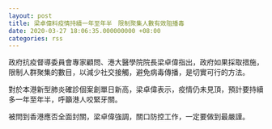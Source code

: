 ```yaml
---
layout: post
title: 梁卓偉料疫情持續一年至年半　限制聚集人數有效阻播毒
date: 2020-03-27 18:06:35.000000000 +08:00
categories: rss
---
```


政府抗疫督導委員會專家顧問、港大醫學院院長梁卓偉指出，政府如果採取措施，限制人群聚集的數目，以減少社交接觸，避免病毒傳播，是切實可行的方法。

對於本港新型肺炎確診個案創單日新高，梁卓偉表示，疫情仍未見頂，預計要持續多一年至年半，呼籲港人咬緊牙關。

被問到香港應否全面封關，梁卓偉強調，關口防控工作，一定要做到最嚴謹。
